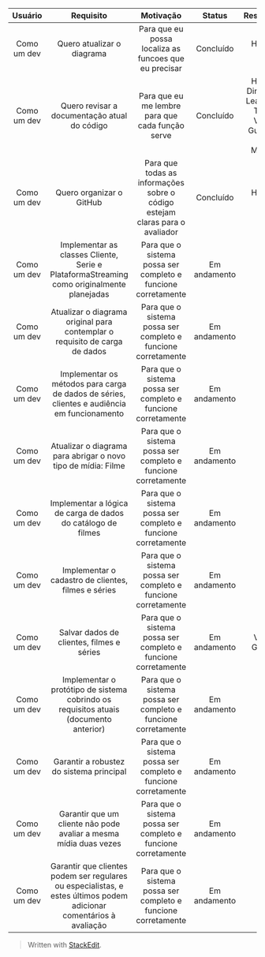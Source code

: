 | Usuário      | Requisito |  Motivação    |  Status     |  Responsável     |
| :----:        |    :----:   |    :----:   |    :----:   |    :----:   |
| Como um dev | Quero atualizar o diagrama |  Para que eu possa localiza as funcoes que eu precisar   |   Concluído   |   Henrique Diniz   |
| Como um dev | Quero revisar a documentação atual do código  |  Para que eu me lembre para que cada função serve  |   Concluído   |   Henrique Diniz, Klaus Leao, Lucas Tabosa, Vinicius Guilherme, Diego Machado  |
| Como um dev | Quero organizar o GitHub  |  Para que todas as informações sobre o código estejam claras para o avaliador  |   Concluído   |   Henrique Diniz   |
Como um dev | Implementar as classes Cliente, Serie e PlataformaStreaming como originalmente planejadas | Para que o sistema possa ser completo e funcione corretamente | Em andamento | Klaus
Como um dev | Atualizar o diagrama original para contemplar o requisito de carga de dados | Para que o sistema possa ser completo e funcione corretamente | Em andamento | ...
Como um dev | Implementar os métodos para carga de dados de séries, clientes e audiência em funcionamento | Para que o sistema possa ser completo e funcione corretamente | Em andamento | ...
Como um dev | Atualizar o diagrama para abrigar o novo tipo de mídia: Filme | Para que o sistema possa ser completo e funcione corretamente | Em andamento | ...
Como um dev | Implementar a lógica de carga de dados do catálogo de filmes | Para que o sistema possa ser completo e funcione corretamente | Em andamento | Klaus
Como um dev | Implementar o cadastro de clientes, filmes e séries | Para que o sistema possa ser completo e funcione corretamente | Em andamento | ...
Como um dev | Salvar dados de clientes, filmes e séries | Para que o sistema possa ser completo e funcione corretamente | Em andamento | Vinícius Gonzaga
Como um dev | Implementar o protótipo de sistema cobrindo os requisitos atuais (documento anterior) | Para que o sistema possa ser completo e funcione corretamente | Em andamento | ...
Como um dev | Garantir a robustez do sistema principal | Para que o sistema possa ser completo e funcione corretamente | Em andamento | ...
Como um dev | Garantir que um cliente não pode avaliar a mesma mídia duas vezes | Para que o sistema possa ser completo e funcione corretamente | Em andamento | ...
Como um dev | Garantir que clientes podem ser regulares ou especialistas, e estes últimos podem adicionar comentários à avaliação | Para que o sistema possa ser completo e funcione corretamente | Em andamento | ...



> Written with [StackEdit](https://stackedit.io/).
